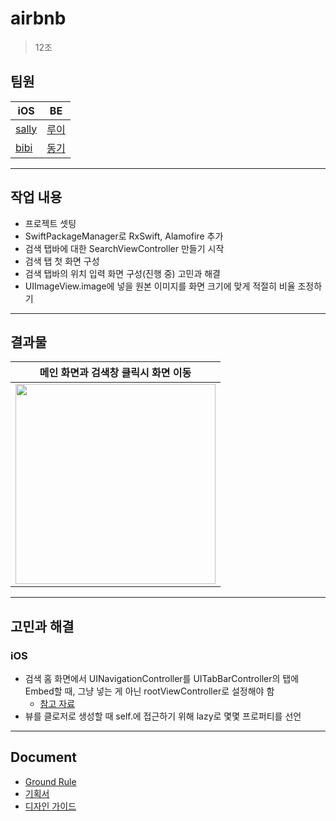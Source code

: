 # airbnb
> 12조

## 팀원

|iOS|BE|
|---|---|
|[sally](https://github.com/sally4405)|[루이](https://github.com/Louie-03)|
|[bibi](https://github.com/bibi6666667)|[동기](https://github.com/donggi-lee-bit)|

---

## 작업 내용

- 프로젝트 셋팅 
- SwiftPackageManager로 RxSwift, Alamofire 추가 
- 검색 탭바에 대한 SearchViewController 만들기 시작 
- 검색 탭 첫 화면 구성 
- 검색 탭바의 위치 입력 화면 구성(진행 중) 고민과 해결 
- UIImageView.image에 넣을 원본 이미지를 화면 크기에 맞게 적절히 비율 조정하기 

---

## 결과물

|메인 화면과 검색창 클릭시 화면 이동|
|---|
|<img width="320" src="https://user-images.githubusercontent.com/45891045/170411527-038ad1d6-ac60-4583-81d6-e635fe920eba.gif">|

---

## 고민과 해결

### iOS
- 검색 홈 화면에서 UINavigationController를 UITabBarController의 탭에 Embed할 때, 그냥 넣는 게 아닌  rootViewController로 설정해야 함
  - [참고 자료](https://stackoverflow.com/questions/43961766/uinavigationcontroller-and-tabbarcontroller-programmatically-no-storyboards)
- 뷰를 클로저로 생성할 때 self.에 접근하기 위해 lazy로 몇몇 프로퍼티를 선언

---

## Document
- [Ground Rule](https://github.com/sally4405/airbnb/wiki/Ground-Rule)
- [기획서](https://www.figma.com/proto/inTClwuq2Hr7E33JPIMKza/%EB%AA%A8%EB%B0%94%EC%9D%BC_%EC%88%99%EC%86%8C%EC%98%88%EC%95%BD%EC%84%9C%EB%B9%84%EC%8A%A4?page-id=56%3A1424&node-id=56%3A1972&viewport=25%2C336%2C0.03&scaling=contain)
- [디자인 가이드](https://www.figma.com/file/inTClwuq2Hr7E33JPIMKza/%EB%AA%A8%EB%B0%94%EC%9D%BC_%EC%88%99%EC%86%8C%EC%98%88%EC%95%BD%EC%84%9C%EB%B9%84%EC%8A%A4?node-id=56%3A2206)

